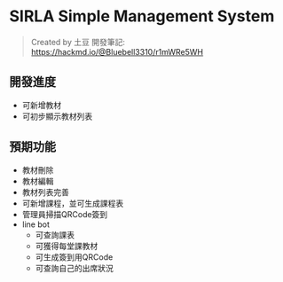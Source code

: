 # SIRLA Simple Management System
> Created by 土豆
> 開發筆記: https://hackmd.io/@Bluebell3310/r1mWRe5WH

## 開發進度
* 可新增教材
* 可初步顯示教材列表

## 預期功能
* 教材刪除
* 教材編輯
* 教材列表完善
* 可新增課程，並可生成課程表
* 管理員掃描QRCode簽到
* line bot
  * 可查詢課表
  * 可獲得每堂課教材
  * 可生成簽到用QRCode
  * 可查詢自己的出席狀況
  